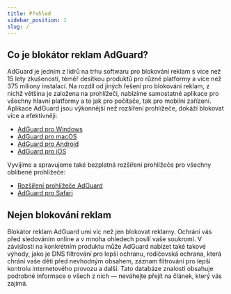 ```yaml
---
title: Přehled
sidebar_position: 1
slug: /
---
```


## Co je blokátor reklam AdGuard?

AdGuard je jedním z lídrů na trhu softwaru pro blokování reklam s více než 15 lety zkušeností, téměř desítkou produktů pro různé platformy a více než 375 miliony instalací. Na rozdíl od jiných řešení pro blokování reklam, z nichž většina je založena na prohlížeči, nabízíme samostatné aplikace pro všechny hlavní platformy a to jak pro počítače, tak pro mobilní zařízení. Aplikace AdGuard jsou výkonnější než rozšíření prohlížeče, dokáží blokovat více a efektivněji:

- [AdGuard pro Windows](/adguard-for-windows/features/home-screen)
- [AdGuard pro macOS](/adguard-for-mac/features/main)
- [AdGuard pro Android](/adguard-for-android/features/protection/ad-blocking)
- [AdGuard pro iOS](/adguard-for-ios/features/safari-protection)

Vyvíjíme a spravujeme také bezplatná rozšíření prohlížeče pro všechny oblíbené prohlížeče:

- [Rozšíření prohlížeče AdGuard](/adguard-browser-extension/features/filters)
- [AdGuard pro Safari](/adguard-for-safari/features/general)

## Nejen blokování reklam

Blokátor reklam AdGuard umí víc než jen blokovat reklamy. Ochrání vás před sledováním online a v mnoha ohledech posílí vaše soukromí. V závislosti na konkrétním produktu může AdGuard nabízet také takové výhody, jako je DNS filtrování pro lepší ochranu, rodičovská ochrana, která chrání vaše děti před nevhodným obsahem, záznam filtrování pro lepší kontrolu internetového provozu a další. Tato databáze znalostí obsahuje podrobné informace o všech z nich — neváhejte přejít na článek, který vás zajímá.
